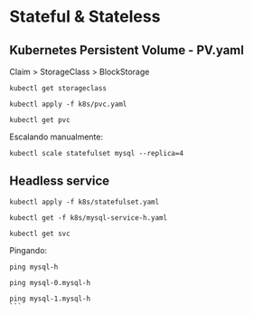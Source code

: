 # Stateful & Stateless

## Kubernetes Persistent Volume - PV.yaml

Claim > StorageClass > BlockStorage


```
kubectl get storageclass

kubectl apply -f k8s/pvc.yaml

kubectl get pvc

```

Escalando manualmente: 

```
kubectl scale statefulset mysql --replica=4
```

## Headless service

```
kubectl apply -f k8s/statefulset.yaml

kubectl get -f k8s/mysql-service-h.yaml

kubectl get svc
```

Pingando: 

````
ping mysql-h

ping mysql-0.mysql-h

ping mysql-1.mysql-h
```


